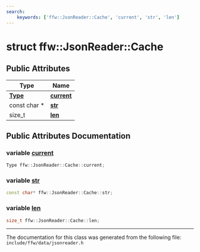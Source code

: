 ```yaml
---
search:
    keywords: ['ffw::JsonReader::Cache', 'current', 'str', 'len']
---
```


# struct ffw::JsonReader::Cache

## Public Attributes

|Type|Name|
|-----|-----|
|**[Type](classffw_1_1_json_reader.md#1a84e248b0f735533d7692ce091095de16)**|[**current**](structffw_1_1_json_reader_1_1_cache.md#1a4f080022983b231d83711989c555f3ae)|
|const char \*|[**str**](structffw_1_1_json_reader_1_1_cache.md#1a8cd65744cb6db9400b90f9b265470b25)|
|size\_t|[**len**](structffw_1_1_json_reader_1_1_cache.md#1a200d40f2d8b9f5ac92718f5a01741628)|


## Public Attributes Documentation

### variable <a id="1a4f080022983b231d83711989c555f3ae" href="#1a4f080022983b231d83711989c555f3ae">current</a>

```cpp
Type ffw::JsonReader::Cache::current;
```



### variable <a id="1a8cd65744cb6db9400b90f9b265470b25" href="#1a8cd65744cb6db9400b90f9b265470b25">str</a>

```cpp
const char* ffw::JsonReader::Cache::str;
```



### variable <a id="1a200d40f2d8b9f5ac92718f5a01741628" href="#1a200d40f2d8b9f5ac92718f5a01741628">len</a>

```cpp
size_t ffw::JsonReader::Cache::len;
```





----------------------------------------
The documentation for this class was generated from the following file: `include/ffw/data/jsonreader.h`
